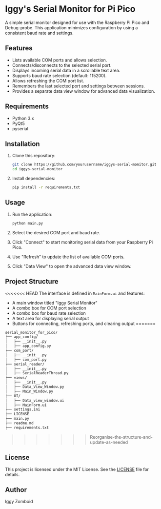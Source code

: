 # Iggy's Serial Monitor for Pi Pico

A simple serial monitor designed for use with the Raspberry Pi Pico and Debug-probe. This application minimizes configuration by using a consistent baud rate and settings.

## Features

- Lists available COM ports and allows selection.
- Connects/disconnects to the selected serial port.
- Displays incoming serial data in a scrollable text area.
- Supports baud rate selection (default: 115200).
- Allows refreshing the COM port list.
- Remembers the last selected port and settings between sessions.
- Provides a separate data view window for advanced data visualization.

## Requirements

- Python 3.x
- PyQt5
- pyserial

## Installation

1. Clone this repository:

    ```sh
    git clone https://github.com/yourusername/iggys-serial-monitor.git
    cd iggys-serial-monitor
    ```

2. Install dependencies:

    ```sh
    pip install -r requirements.txt
    ```

## Usage

1. Run the application:

    ```sh
    python main.py
    ```

2. Select the desired COM port and baud rate.
3. Click "Connect" to start monitoring serial data from your Raspberry Pi Pico.
4. Use "Refresh" to update the list of available COM ports.
5. Click "Data View" to open the advanced data view window.

## Project Structure

<<<<<<< HEAD
The interface is defined in `MainForm.ui` and features:

- A main window titled "Iggy Serial Monitor"
- A combo box for COM port selection
- A combo box for baud rate selection
- A text area for displaying serial output
- Buttons for connecting, refreshing ports, and clearing output
=======
```md
serial_monitor_for_pico/
├── app_config/
│   ├── __init__.py
│   ├── app_config.py
├── com_port/
│   ├── __init__.py
│   ├── com_port.py
├── serial_reader/
│   ├── __init__.py
│   ├── SerialReaderThread.py
├── views/
│   ├── __init__.py
│   ├── Data_View_Window.py
│   ├── Main_Window.py
├── UI/
│   ├── Data_view_window.ui
│   ├── MainForm.ui
├── settings.ini
├── LICENSE
├── main.py
├── readme.md
├── requirements.txt
```
>>>>>>> Reorganise-the-structure-and-update-as-needed

## License

This project is licensed under the MIT License. See the [LICENSE](LICENSE) file for details.

## Author

Iggy Zomboid
